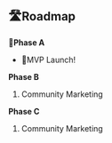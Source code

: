 
## 🛣️Roadmap


📍**Phase A**  
* 🎉MVP Launch!


**Phase B**
1. Community Marketing 


**Phase C**
1. Community Marketing 